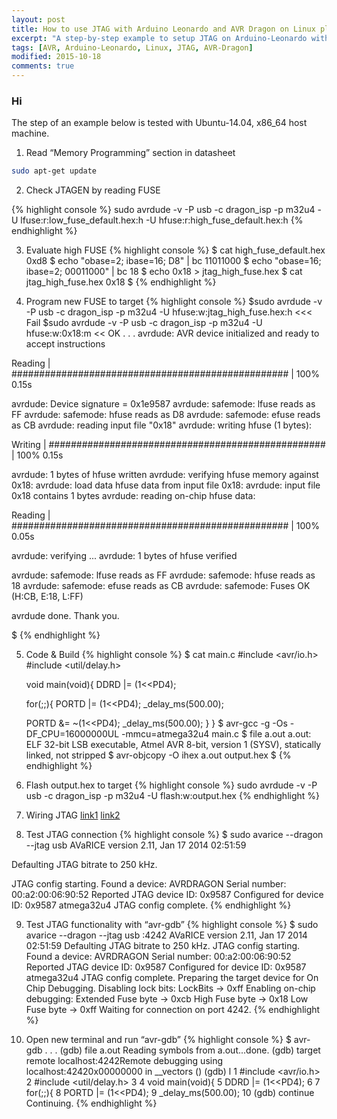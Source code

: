 ```yaml
---
layout: post
title: How to use JTAG with Arduino Leonardo and AVR Dragon on Linux platform
excerpt: "A step-by-step example to setup JTAG on Arduino-Leonardo with AVR Dragon on Linux Platform"
tags: [AVR, Arduino-Leonardo, Linux, JTAG, AVR-Dragon]
modified: 2015-10-18
comments: true
---
```


### Hi
The step of an example below is tested with Ubuntu-14.04, x86_64 host machine.

1. Read “Memory Programming” section in datasheet

 ~~~bash
 sudo apt-get update
 ~~~

2. Check JTAGEN by reading FUSE

  {% highlight console %}
  sudo avrdude -v -P usb -c dragon_isp -p m32u4 -U lfuse:r:low_fuse_default.hex:h -U hfuse:r:high_fuse_default.hex:h
  {% endhighlight %}

3. Evaluate high FUSE
  {% highlight console  %}
  $ cat high_fuse_default.hex
  0xd8
  $ echo "obase=2; ibase=16; D8" | bc
  11011000
  $ echo "obase=16; ibase=2; 00011000" | bc
  18
  $ echo 0x18 > jtag_high_fuse.hex
  $ cat jtag_high_fuse.hex
  0x18
  $
  {% endhighlight %}

4. Program new FUSE to target
  {% highlight console  %}
  $sudo avrdude -v -P usb -c dragon_isp  -p m32u4 -U  hfuse:w:jtag_high_fuse.hex:h <<< Fail
  $sudo avrdude -v -P usb -c dragon_isp  -p m32u4 -U  hfuse:w:0x18:m << OK
  .
  .
  .
  avrdude: AVR device initialized and ready to accept instructions

  Reading | ################################################## | 100% 0.15s

  avrdude: Device signature = 0x1e9587
  avrdude: safemode: lfuse reads as FF
  avrdude: safemode: hfuse reads as D8
  avrdude: safemode: efuse reads as CB
  avrdude: reading input file "0x18"
  avrdude: writing hfuse (1 bytes):

  Writing | ################################################## | 100% 0.15s

  avrdude: 1 bytes of hfuse written
  avrdude: verifying hfuse memory against 0x18:
  avrdude: load data hfuse data from input file 0x18:
  avrdude: input file 0x18 contains 1 bytes
  avrdude: reading on-chip hfuse data:

  Reading | ################################################## | 100% 0.05s

  avrdude: verifying ...
  avrdude: 1 bytes of hfuse verified

  avrdude: safemode: lfuse reads as FF
  avrdude: safemode: hfuse reads as 18
  avrdude: safemode: efuse reads as CB
  avrdude: safemode: Fuses OK (H:CB, E:18, L:FF)

  avrdude done.  Thank you.

  $
  {% endhighlight %}

5. Code & Build
  {% highlight console  %}
  $ cat main.c
  #include <avr/io.h>
  #include <util/delay.h>

   void main(void){
   DDRD |= (1<<PD4);

   for(;;){
    PORTD |= (1<<PD4);
    _delay_ms(500.00);

     PORTD &= ~(1<<PD4);
    _delay_ms(500.00);
   }
  }
  $ avr-gcc -g -Os -DF_CPU=16000000UL -mmcu=atmega32u4 main.c
  $ file a.out
  a.out: ELF 32-bit LSB  executable, Atmel AVR 8-bit, version 1 (SYSV), statically linked, not stripped
  $ avr-objcopy -O ihex a.out output.hex
  $
  {% endhighlight %}

6. Flash output.hex to target
  {% highlight console  %}
  sudo avrdude -v -P usb -c dragon_isp -p m32u4 -U flash:w:output.hex
  {% endhighlight %}

7. Wiring JTAG
  [link1](http://www.atmel.com/webdoc/avrdragon/avrdragon.using_ocd_physical_jtag.html)
  [link2](http://www.atmel.com/webdoc/atmelice/atmelice.using_ocd_physical_jtag.html)

8. Test JTAG connection
  {% highlight console  %}
  $ sudo avarice --dragon --jtag usb
  AVaRICE version 2.11, Jan 17 2014 02:51:59

  Defaulting JTAG bitrate to 250 kHz.

  JTAG config starting.
  Found a device: AVRDRAGON
  Serial number:  00:a2:00:06:90:52
  Reported JTAG device ID: 0x9587
  Configured for device ID: 0x9587 atmega32u4
  JTAG config complete.
  {% endhighlight %}

9. Test JTAG functionality with “avr-gdb”
  {% highlight console  %}
  $ sudo avarice --dragon --jtag usb :4242
  AVaRICE version 2.11, Jan 17 2014 02:51:59
  Defaulting JTAG bitrate to 250 kHz.
  JTAG config starting.
  Found a device: AVRDRAGON
  Serial number:  00:a2:00:06:90:52
  Reported JTAG device ID: 0x9587
  Configured for device ID: 0x9587 atmega32u4
  JTAG config complete.
  Preparing the target device for On Chip Debugging.
  Disabling lock bits:  LockBits -> 0xff
  Enabling on-chip debugging:
  Extended Fuse byte -> 0xcb
  High Fuse byte -> 0x18
  Low Fuse byte -> 0xff
  Waiting for connection on port 4242.
  {% endhighlight %}


10. Open new terminal and run “avr-gdb”
  {% highlight console  %}
  $ avr-gdb
  .
  .
  .
  (gdb) file a.out Reading symbols from a.out...done.
  (gdb) target remote localhost:4242Remote debugging using localhost:42420x00000000 in __vectors ()
  (gdb) l
  1 #include <avr/io.h>
  2 #include <util/delay.h>
  3
  4 void main(void){
  5  DDRD |= (1<<PD4);
  6
  7  for(;;){
  8   PORTD |= (1<<PD4);
  9   _delay_ms(500.00);
  10 (gdb) continue
  Continuing.
  {% endhighlight %}

